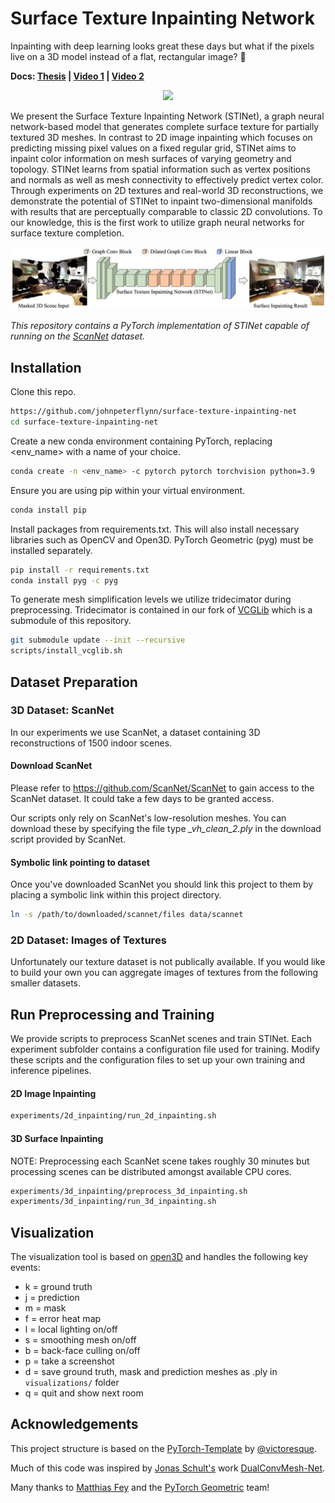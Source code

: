 # Surface Texture Inpainting Network
Inpainting with deep learning looks great these days but what if the pixels live on a 3D model instead of a flat, rectangular image? :thinking:

**Docs: [Thesis](docs/flynn_thesis_final.pdf) | [Video 1](https://youtu.be/xjIRtMGdiQU) | [Video 2](https://youtu.be/BTlt3wAWSb0)**


<p align="center">
<img src='docs/images/output640_lan.gif'>
</p>

We present the Surface Texture Inpainting Network (STINet), a graph neural network-based model that generates complete surface texture for partially textured 3D meshes. In contrast to 2D image inpainting which focuses on predicting missing pixel values on a fixed regular grid, STINet aims to inpaint color information on mesh surfaces of varying geometry and topology. STINet learns from spatial information such as vertex positions and normals as well as mesh connectivity to effectively predict vertex color. Through experiments on 2D textures and real-world 3D reconstructions, we demonstrate the potential of STINet to inpaint two-dimensional manifolds with results that are perceptually comparable to classic 2D convolutions. To our knowledge, this is the first work to utilize graph neural networks for surface texture completion.

<p align="center">
<img src='docs/images/networksmall.png'>
</p>

_This repository contains a PyTorch implementation of STINet capable of running on the [ScanNet](https://github.com/ScanNet/ScanNet) dataset._

## Installation

Clone this repo.
```bash
https://github.com/johnpeterflynn/surface-texture-inpainting-net
cd surface-texture-inpainting-net
```

Create a new conda environment containing PyTorch, replacing <env_name> with a name of your choice. 
```bash
conda create -n <env_name> -c pytorch pytorch torchvision python=3.9
```

Ensure you are using pip within your virtual environment.
```bash
conda install pip
```

Install packages from requirements.txt. This will also install necessary libraries such as OpenCV and Open3D. PyTorch Geometric (pyg) must be installed separately. 

```bash
pip install -r requirements.txt
conda install pyg -c pyg
```

To generate mesh simplification levels we utilize tridecimator during preprocessing. Tridecimator is contained in our fork of [VCGLib](https://github.com/cnr-isti-vclab/vcglib) which is a submodule of this repository.


```bash
git submodule update --init --recursive
scripts/install_vcglib.sh
```

## Dataset Preparation

### 3D Dataset: ScanNet

In our experiments we use ScanNet, a dataset containing 3D reconstructions of 1500 indoor scenes.

#### Download ScanNet

Please refer to https://github.com/ScanNet/ScanNet to gain access to the ScanNet dataset. It could take a few days to be granted access.

Our scripts only rely on ScanNet's low-resolution meshes. You can download these by specifying the file type _\_vh_clean_2.ply_ in the download script provided by ScanNet.

#### Symbolic link pointing to dataset

Once you've downloaded ScanNet you should link this project to them by placing a symbolic link within this project directory.

```bash
ln -s /path/to/downloaded/scannet/files data/scannet
```

### 2D Dataset: Images of Textures

Unfortunately our texture dataset is not publically available. If you would like to build your own you can aggregate images of textures from the following smaller datasets.

## Run Preprocessing and Training

We provide scripts to preprocess ScanNet scenes and train STINet. Each experiment subfolder contains a configuration file used for training. Modify these scripts and the configuration files to set up your own training and inference pipelines.

#### 2D Image Inpainting

```bash
experiments/2d_inpainting/run_2d_inpainting.sh
```

#### 3D Surface Inpainting

NOTE: Preprocessing each ScanNet scene takes roughly 30 minutes but processing scenes can be distributed amongst available CPU cores.

```bash
experiments/3d_inpainting/preprocess_3d_inpainting.sh
experiments/3d_inpainting/run_3d_inpainting.sh
```

## Visualization
The visualization tool is based on [open3D](http://www.open3d.org/) and handles the following key events:
* k = ground truth
* j = prediction
* m = mask
* f = error heat map
* l = local lighting on/off
* s = smoothing mesh on/off
* b = back-face culling on/off
* p = take a screenshot
* d = save ground truth, mask and prediction meshes as .ply in `visualizations/` folder
* q = quit and show next room

## Acknowledgements

This project structure is based on the [PyTorch-Template](https://github.com/victoresque/pytorch-template) by [@victoresque](https://github.com/victoresque).

Much of this code was inspired by [Jonas Schult's](https://github.com/JonasSchult) work [DualConvMesh-Net](https://github.com/VisualComputingInstitute/dcm-net).

Many thanks to [Matthias Fey](https://github.com/rusty1s) and the [PyTorch Geometric](https://pytorch-geometric.readthedocs.io/en/latest/) team!
